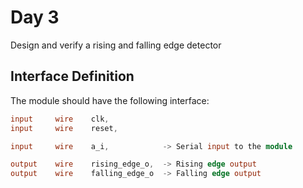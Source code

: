 # Day 3
Design and verify a rising and falling edge detector

## Interface Definition
The module should have the following interface:

```verilog
input     wire    clk,
input     wire    reset,

input     wire    a_i,            -> Serial input to the module

output    wire    rising_edge_o,  -> Rising edge output
output    wire    falling_edge_o  -> Falling edge output
```
